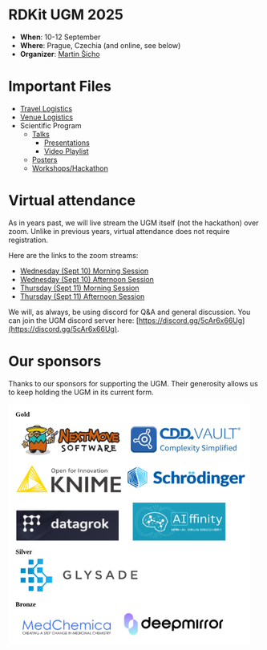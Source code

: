 # RDKit UGM 2025

- **When**: 10-12 September
- **Where**: Prague, Czechia (and online, see below)
- **Organizer**: [Martin Šícho](https://telefony.vscht.cz/en/Person/1106)

# Important Files
- [Travel Logistics](./logistics/travel_logistics.pdf)
- [Venue Logistics](./logistics/venue_logistics.pdf)
- Scientific Program
  - [Talks](https://web.vscht.cz/~sichom/ugm_2025.html)
    - [Presentations](./presentations/)
    - [Video Playlist](https://www.youtube.com/playlist?list=PLugOo5eIVY3GDYcuR5kKIXwHIKKP8Vj0B)
  - [Posters](https://web.vscht.cz/~sichom/ugm_2025_posters.html) 
  - [Workshops/Hackathon](https://web.vscht.cz/~sichom/ugm_2025_workshops.html)

# Virtual attendance
As in years past, we will live stream the UGM itself (not the hackathon) over zoom. Unlike in previous years, virtual attendance does not require registration.

Here are the links to the zoom streams:
- [Wednesday (Sept 10) Morning Session](https://ethz.zoom.us/j/62598712168)
- [Wednesday (Sept 10) Afternoon Session](https://ethz.zoom.us/j/62967958683)
- [Thursday (Sept 11) Morning Session](https://ethz.zoom.us/j/61538306941)
- [Thursday (Sept 11) Afternoon Session](https://ethz.zoom.us/j/66926399458)

We will, as always, be using discord for Q&A and general discussion. You can join the UGM discord server here: [https://discord.gg/5cAr6x66Ug](https://discord.gg/5cAr6x66Ug).

# Our sponsors

Thanks to our sponsors for supporting the UGM. Their generosity allows us to keep holding the UGM in its current form.

![sponsors logos](sponsors.png)
